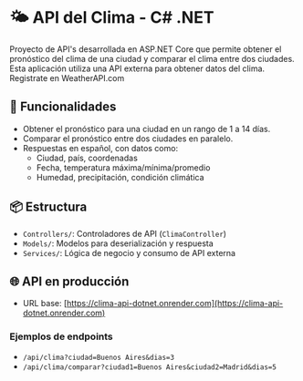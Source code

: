 ﻿# 🌤️ API del Clima - C# .NET

Proyecto de API's desarrollada en ASP.NET Core que permite obtener el pronóstico del clima de una ciudad y comparar el clima entre dos ciudades.
Esta aplicación utiliza una API externa para obtener datos del clima.
Registrate en WeatherAPI.com

## 🚀 Funcionalidades

- Obtener el pronóstico para una ciudad en un rango de 1 a 14 días.
- Comparar el pronóstico entre dos ciudades en paralelo.
- Respuestas en español, con datos como:
  - Ciudad, país, coordenadas
  - Fecha, temperatura máxima/mínima/promedio
  - Humedad, precipitación, condición climática

## 📦 Estructura

- `Controllers/`: Controladores de API (`ClimaController`)
- `Models/`: Modelos para deserialización y respuesta
- `Services/`: Lógica de negocio y consumo de API externa

## 🌐 API en producción

- URL base: [https://clima-api-dotnet.onrender.com](https://clima-api-dotnet.onrender.com)

### Ejemplos de endpoints

- `/api/clima?ciudad=Buenos Aires&dias=3`
- `/api/clima/comparar?ciudad1=Buenos Aires&ciudad2=Madrid&dias=5`
